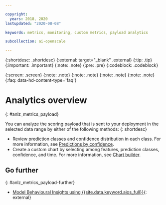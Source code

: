 ```yaml
---

copyright:
  years: 2018, 2020
lastupdated: "2020-08-08"

keywords: metrics, monitoring, custom metrics, payload analytics

subcollection: ai-openscale

---
```


{:shortdesc: .shortdesc}
{:external: target="_blank" .external}
{:tip: .tip}
{:important: .important}
{:note: .note}
{:pre: .pre}
{:codeblock: .codeblock}

{:screen: .screen}
{:note: .note}
{:note: .note}
{:note: .note}
{:note: .note}
{:faq: data-hd-content-type='faq'}

# Analytics overview
{: #anlz_metrics_payload}

You can analyze the scoring payload that is sent to your deployment in the selected data range by either of the following methods:
{: shortdesc}

- Review prediction classes and confidence distribution in each class. For more information, see [Predictions by confidence](/docs/ai-openscale?topic=ai-openscale-anlz_metrics_payload-confidence).
- Create a custom chart by selecting among features, prediction classes, confidence, and time. For more information, see [Chart builder](/docs/ai-openscale?topic=ai-openscale-chart_builder).

## Go further
{: #anlz_metrics_payload-further}

- [Model Behavioural Insights using {{site.data.keyword.aios_full}}](https://medium.com/trusted-ai/model-behavioural-insights-using-ibm-watson-openscale-f8bcd2311f4e){: external}

